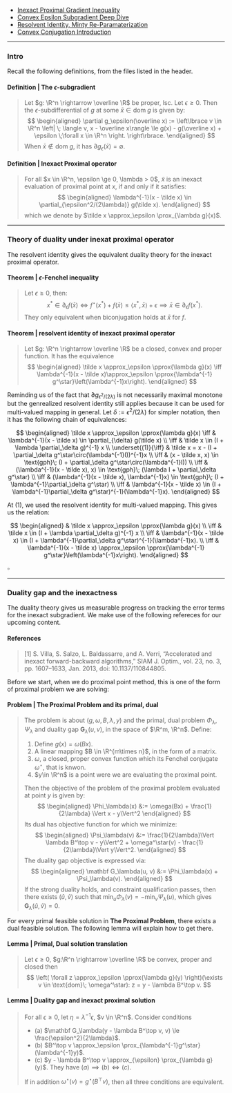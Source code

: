 - [Inexact Proximal Gradient Inequality](../Proximal%20Methods/Inexact%20Proximal%20Gradient%20Inequality.md)
- [Convex Epsilon Subgradient Deep Dive](../Non-Smooth%20Calculus/Convex%20Epsilon%20Subgradient%20Deep%20Dive.md)
- [Resolvent Identity, Minty Re-Paramaterization](../Operators%20Theory/Resolvent%20Identity,%20Minty%20Re-Paramaterization.md)
- [Convex Conjugation Introduction](../Duality/Convex%20Conjugation%20Introduction.md)

---
### **Intro**

Recall the following definitions, from the files listed in the header.  

#### **Definition | The $\epsilon$-subgradient**
> Let $g: \R^n \rightarrow \overline \R$ be proper, lsc. 
> Let $\epsilon \ge 0$. 
> Then the $\epsilon$-subdifferential of $g$ at some $\bar x \in \text{dom}\;g$ is given by: 
> $$
> \begin{aligned}
>     \partial g_\epsilon(\overline x) := 
>     \left\lbrace
>         v \in \R^n \left| \; 
>             \langle v, x - \overline x\rangle \le 
>             g(x) - g(\overline x) + \epsilon \;\forall x \in \R^n
>         \right. 
>     \right\rbrace.
> \end{aligned}
> $$
> When $\bar x \not \in \text{dom}\; g$, it has $\partial g_\epsilon(\bar x) = \emptyset$. 

#### **Definition | Inexact Proximal operator**
> For all $x \in \R^n, \epsilon \ge 0, \lambda > 0$, $\tilde x$ is an inexact evaluation of proximal point at $x$, if and only if it satisfies: 
> $$
> \begin{aligned}
>     \lambda^{-1}(x - \tilde x) \in \partial_{\epsilon^2/(2\lambda)} g(\tilde x). 
> \end{aligned}
> $$
> which we denote by $\tilde x \approx_\epsilon \prox_{\lambda g}(x)$. 

---
### **Theory of duality under inexat proximal operator**

The resolvent identity gives the equivalent duality theory for the inexact proximal operator. 

#### **Theorem | $\epsilon$-Fenchel inequality**
> Let $\epsilon \ge 0$, then:
> $$
>     x^* \in \partial_\epsilon f(\bar x)\iff f^\star(x^*) + f(\bar x) \le \langle x^*, \bar x\rangle + \epsilon \implies \bar x \in \partial_\epsilon f(x^*).
> $$
> They only equivalent when biconjugation holds at $\bar x$ for $f$. 


#### **Theorem | resolvent identity of inexact proximal operator**
> Let $g: \R^n \rightarrow \overline \R$ be a closed, convex and proper function. 
> It has the equivalence
> $$
> \begin{aligned}
>     \tilde x \approx_\epsilon \pprox{\lambda g}(x) \iff 
>     \lambda^{-1}(x - \tilde x)\approx_\epsilon \pprox{\lambda^{-1} g^\star}\left(\lambda^{-1}x\right). 
> \end{aligned}
> $$

Reminding us of the fact that $\partial g_{\epsilon^2/(2\lambda)}$ is not necessarily maximal monotone but the genrealized resolvent identity still applies because it can be used for multi-valued mapping in general. 
Let $\delta := \epsilon^2/(2\lambda)$ for simpler notation, then it has the following chain of equivalences: 

$$
\begin{aligned}
    \tilde x \approx_\epsilon \pprox{\lambda g}(x)
    \iff & 
    \lambda^{-1}(x - \tilde x) \in \partial_{\delta} g(\tilde x)
    \\
    \iff &
    \tilde x \in (I + \lambda \partial_\delta g)^{-1} x
    \\
    \underset{(1)}{\iff} &
    \tilde x = x - (I + \partial_\delta g^\star\circ(\lambda^{-1}I))^{-1}x
    \\
    \iff &
    (x - \tilde x, x) \in
    \text{gph}\; (I + \partial_\delta g^\star\circ(\lambda^{-1}I))
    \\
    \iff &
    (\lambda^{-1}(x - \tilde x), x) \in
    \text{gph}\; (\lambda I + \partial_\delta g^\star)
    \\
    \iff &
    (\lambda^{-1}(x - \tilde x), \lambda^{-1}x) \in
    \text{gph}\; (I + \lambda^{-1}\partial_\delta g^\star)
    \\
    \iff &
    \lambda^{-1}(x - \tilde x) \in 
    (I + \lambda^{-1}\partial_\delta g^\star)^{-1}(\lambda^{-1}x). 
\end{aligned}
$$

At (1), we used the resolvent identity for multi-valued mapping. 
This gives us the relation: 

$$
\begin{aligned}
    & \tilde x \approx_\epsilon \pprox{\lambda g}(x)
    \\
    \iff &
    \tilde x \in (I + \lambda \partial_\delta g)^{-1} x
    \\
    \iff &
    \lambda^{-1}(x - \tilde x) \in 
    (I + \lambda^{-1}\partial_\delta g^\star)^{-1}(\lambda^{-1}x). 
    \\
    \iff &
    \lambda^{-1}(x - \tilde x) \approx_\epsilon 
    \pprox{\lambda^{-1} g^\star}\left(\lambda^{-1}x\right). 
\end{aligned}
$$

$\square$

---
### **Duality gap and the inexactness**

The duality theory gives us measurable progress on tracking the error terms for the inexact subgradient. 
We make use of the following refereces for our upcoming content. 

#### **References**
> [1] S. Villa, S. Salzo, L. Baldassarre, and A. Verri, “Accelerated and inexact forward-backward algorithms,” SIAM J. Optim., vol. 23, no. 3, pp. 1607–1633, Jan. 2013, doi: 10.1137/110844805.

Before we start, when we do proximal point method, this is one of the form of proximal problem we are solving: 

#### **Problem | The Proximal Problem and its primal, dual**
> The problem is about $(g, \omega, B, \lambda, y)$ and the primal, dual problem $\Phi_\lambda, \Psi_\lambda$ and duality gap $\mathbf G_\lambda(u, v)$, in the space of $\R^m, \R^n$. 
> Define: 
> 1. Define $g(x) = \omega (Bx)$. 
> 2. A linear mapping $B \in \R^{m\times n}$, in the form of a matrix. 
> 3. $\omega$, a closed, proper convex function which its Fenchel conjugate $\omega^\star$, that is knwon. 
> 4. $y\in \R^n$ is a point were we are evaluating the proximal point. 
> 
> Then the objective of the problem of the proximal problem evaluated at point $y$ is given by: 
> $$
> \begin{aligned}
>     \Phi_\lambda(x) &:= 
>     \omega(Bx) + \frac{1}{2\lambda} \Vert x - y\Vert^2
> \end{aligned}
> $$
> Its dual has objective function for which we minimize: 
> $$
> \begin{aligned}
>     \Psi_\lambda(v) &:=
>     \frac{1}{2\lambda}\Vert \lambda B^\top v - y\Vert^2
>     + \omega^\star(v) - \frac{1}{2\lambda}\Vert y\Vert^2. 
> \end{aligned}
> $$
> The duality gap objective is expressed via: 
> $$
> \begin{aligned}
>     \mathbf G_\lambda(u, v) &:= 
>     \Phi_\lambda(x) + \Psi_\lambda(v). 
> \end{aligned}
> $$
> If the strong duality holds, and constraint qualification passes, then there exists $(\hat u, \hat v)$ such that $\min_{u} \Phi_\lambda(v) = -\min_{v} \Psi_\lambda(u)$, which gives $\mathbf G_\lambda(\hat u,\hat v) = 0$. 

For every primal feasible solution in **The Proximal Problem**, there exists a dual feasible solution. 
The following lemma will explain how to get there. 

#### **Lemma | Primal, Dual solution translation**
> Let $\epsilon \ge 0$, $g:\R^n \rightarrow \overline \R$ be convex, proper and closed then 
> $$
>    \left(
>       \forall z \approx_\epsilon \pprox{\lambda g}(y) 
>    \right)(\exists v \in \text{dom}\; \omega^\star): z = y - \lambda B^\top v. 
> $$


#### **Lemma | Duality gap and inexact proximal solution**
> For all $\epsilon \ge 0$, let $\eta = \lambda^{-1}\epsilon$, $v \in \R^n$. 
> Consider conditions 
> - (a) $\mathbf G_\lambda(y - \lambda B^\top v, v) \le \frac{\epsilon^2}{2\lambda}$. 
> - (b) $B^\top v \approx_\epsilon \prox_{\lambda^{-1}g^\star}(\lambda^{-1}y)$. 
> - (c) $y - \lambda B^\top v \approx_{\epsilon} \prox_{\lambda g}(y)$. 
> They have $(a)\implies (b) \iff (c)$. 
> 
> If in addition $\omega^\star(v) = g^\star(B^\top v)$, then all three conditions are equivalent. 

